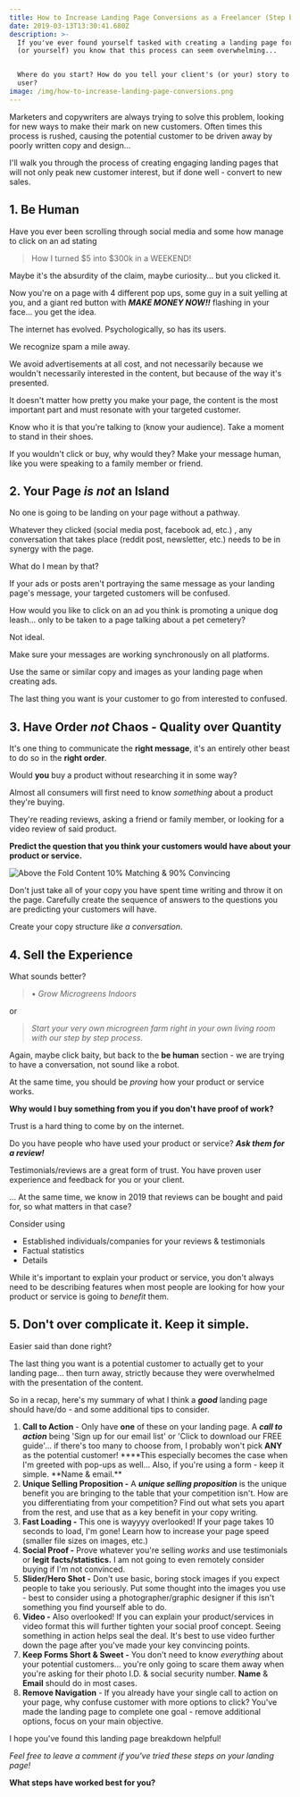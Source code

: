 ```yaml
---
title: How to Increase Landing Page Conversions as a Freelancer (Step by Step)
date: 2019-03-13T13:30:41.680Z
description: >-
  If you've ever found yourself tasked with creating a landing page for a client
  (or yourself) you know that this process can seem overwhelming...


  Where do you start? How do you tell your client's (or your) story to the end
  user?
image: /img/how-to-increase-landing-page-conversions.png
---
```

Marketers and copywriters are always trying to solve this problem, looking for new ways to make their mark on new customers. Often times this process is rushed, causing the potential customer to be driven away by poorly written copy and design...

I'll walk you through the process of creating engaging landing pages that will not only peak new customer interest, but if done well - convert to new sales.

## 1. Be Human

Have you ever been scrolling through social media and some how manage to click on an ad stating 

> How I turned $5 into $300k in a WEEKEND!

Maybe it's the absurdity of the claim, maybe curiosity... but you clicked it.

Now you're on a page with 4 different pop ups, some guy in a suit yelling at you, and a giant red button with _**MAKE MONEY NOW!!**_ flashing in your face... you get the idea.

The internet has evolved. Psychologically, so has its users. 

We recognize spam a mile away. 

We avoid advertisements at all cost, and not necessarily because we wouldn't necessarily interested in the content, but because of the way it's presented.

It doesn't matter how pretty you make your page, the content is the most important part and must resonate with your targeted customer.

Know who it is that you're talking to (know your audience). Take a moment to stand in their shoes. 

If you wouldn't click or buy, why would they? Make your message human, like you were speaking to a family member or friend.

## 2. Your Page _is not_ an Island

No one is going to be landing on your page without a pathway. 

Whatever they clicked (social media post, facebook ad, etc.) , any conversation that takes place (reddit post, newsletter, etc.) needs to be in synergy with the page. 

What do I mean by that?

If your ads or posts aren't portraying the same message as your landing page's message, your targeted customers will be confused.

How would you like to click on an ad you think is promoting a unique dog leash... only to be taken to a page talking about a pet cemetery? 

Not ideal. 

Make sure your messages are working synchronously on all platforms. 

Use the same or similar copy and images as your landing page when creating ads. 

The last thing you want is your customer to go from interested to confused.

## 3. Have Order _not_ Chaos - Quality over Quantity

It's one thing to communicate the **right message**, it's an entirely other beast to do so in the **right order**. 

Would **you** buy a product without researching it in some way? 

Almost all consumers will first need to know _something_ about a product they're buying.

They're reading reviews, asking a friend or family member, or looking for a video review of said product.

**Predict the question that you think your customers would have about your product or service.**

![Above the Fold Content 10% Matching & 90% Convincing](/img/above-the-fold.png "Above the Fold Content 10% Matching & 90% Convincing")

Don't just take all of your copy you have spent time writing and throw it on the page. Carefully create the sequence of answers to the questions you are predicting your customers will have. 

Create your copy structure _like a conversation_.

## 4. Sell the Experience

What sounds better?

> • _Grow Microgreens Indoors_

or

> _Start your very own microgreen farm right in your own living room with our step by step process._

Again, maybe click baity, but back to the **be human** section - we are trying to have a conversation, not sound like a robot. 

At the same time, you should be _proving_ how your product or service works. 

**Why would I buy something from you if you don't have proof of work?**

Trust is a hard thing to come by on the internet. 

Do you have people who have used your product or service? _**Ask them for a review!**_

Testimonials/reviews are a great form of trust. You have proven user experience and feedback for you or your client.

... At the same time, we know in 2019 that reviews can be bought and paid for, so what matters in that case?

Consider using

* Established individuals/companies for your reviews & testimonials
* Factual statistics
* Details

While it's important to explain your product or service, you don't always need to be describing features when most people are looking for how your product or service is going to _benefit_ them.

## 5.  Don't over complicate it. Keep it simple.

Easier said than done right? 

The last thing you want is a potential customer to actually get to your landing page... then turn away, strictly because they were overwhelmed with the presentation of the content.

So in a recap, here's my summary of what I think a _**good**_ landing page should have/do - and some additional tips to consider.

1. **Call to Action** - Only have **one** of these on your landing page. A _**call to action**_ being 'Sign up for our email list' or 'Click to download our FREE guide'... if there's too many to choose from, I probably won't pick **ANY** as the potential customer! ***\*This especially becomes the case when I'm greeted with pop-ups as well... Also, if you're using a form - keep it simple. **Name & email.\*\* 
2. **Unique Selling Proposition -**  A _**unique selling proposition**_  is the unique benefit you are bringing to the table that your competition isn't. How are you differentiating from your competition? Find out what sets you apart from the rest, and use that as a key benefit in your copy writing. 
3. **Fast Loading -** This one is wayyyy overlooked! If your page takes 10 seconds to load, I'm gone! Learn how to increase your page speed (smaller file sizes on images, etc.)
4. **Social Proof -** Prove whatever you're selling _works_ and use testimonials or **legit** **facts/statistics.** I am not going to even remotely consider buying if I'm not convinced.
5. **Slider/Hero Shot -** Don't use basic, boring stock images if you expect people to take you seriously. Put some thought into the images you use - best to consider using a photographer/graphic designer if this isn't something you find yourself able to do.
6. **Video -** Also overlooked! If you can explain your product/services in video format this will further tighten your social proof concept. Seeing something in action helps seal the deal. It's best to use video further down the page after you've made your key convincing points.
7. **Keep Forms Short & Sweet -** You don't need to know _everything_ about your potential customers... you're only going to scare them away when you're asking for their photo I.D. & social security number. **Name** & **Email** should do in most cases.
8. **Remove Navigation** - If you already have your single call to action on your page, why confuse customer with more options to click? You've made the landing page to complete one goal - remove additional options, focus on your main objective.

I hope you've found this landing page breakdown helpful! 

_Feel free to leave a comment if you've tried these steps on your landing page!_

**What steps have worked best for you?**
